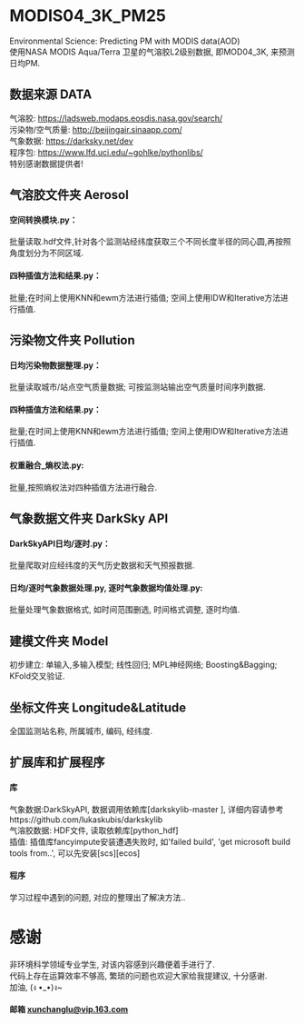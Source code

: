 # MODIS04_3K_PM25
  Environmental Science: Predicting PM with MODIS data(AOD)  
  使用NASA MODIS Aqua/Terra 卫星的气溶胶L2级别数据, 即MOD04_3K, 来预测日均PM.

## 数据来源 DATA
  气溶胶: https://ladsweb.modaps.eosdis.nasa.gov/search/  
  污染物/空气质量: http://beijingair.sinaapp.com/  
  气象数据: https://darksky.net/dev  
  程序包: https://www.lfd.uci.edu/~gohlke/pythonlibs/  
  特别感谢数据提供者!
## 气溶胶文件夹 Aerosol
#### 空间转换模块.py：
  批量读取.hdf文件,针对各个监测站经纬度获取三个不同长度半径的同心圆,再按照角度划分为不同区域.
#### 四种插值方法和结果.py：
  批量;在时间上使用KNN和ewm方法进行插值; 空间上使用IDW和Iterative方法进行插值.
  
## 污染物文件夹 Pollution
#### 日均污染物数据整理.py：
  批量读取城市/站点空气质量数据; 可按监测站输出空气质量时间序列数据.
#### 四种插值方法和结果.py：
  批量;在时间上使用KNN和ewm方法进行插值; 空间上使用IDW和Iterative方法进行插值.
#### 权重融合_熵权法.py:
  批量,按照熵权法对四种插值方法进行融合.
  
## 气象数据文件夹 DarkSky API
#### DarkSkyAPI日均/逐时.py：
  批量爬取对应经纬度的天气历史数据和天气预报数据.
#### 日均/逐时气象数据处理.py, 逐时气象数据均值处理.py:
  批量处理气象数据格式, 如时间范围删选, 时间格式调整, 逐时均值.

## 建模文件夹 Model
  初步建立: 单输入,多输入模型; 线性回归; MPL神经网络; Boosting&Bagging; KFold交叉验证.
  
## 坐标文件夹 Longitude&Latitude
  全国监测站名称, 所属城市, 编码, 经纬度.

## 扩展库和扩展程序
#### 库
  气象数据:DarkSkyAPI, 数据调用依赖库[darkskylib-master ], 详细内容请参考https://github.com/lukaskubis/darkskylib  
  气溶胶数据: HDF文件, 读取依赖库[python_hdf]  
  插值: 插值库fancyimpute安装遭遇失败时, 如'failed build', 'get microsoft build tools from..', 可以先安装[scs][ecos]  
#### 程序
  学习过程中遇到的问题, 对应的整理出了解决方法..
  
# 感谢
  非环境科学领域专业学生, 对该内容感到兴趣便着手进行了.  
  代码上存在运算效率不够高, 繁琐的问题也欢迎大家给我提建议, 十分感谢.  
  加油, (ง •_•)ง~  
  
  
  
 #### 邮箱 xunchanglu@vip.163.com
